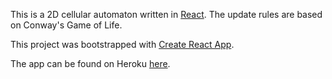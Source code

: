 This is a 2D cellular automaton written in [React](https://www.npmjs.com/package/react). The update rules are based on Conway's Game of Life.

This project was bootstrapped with [Create React App](https://github.com/facebookincubator/create-react-app).

The app can be found on Heroku [here](https://cryptic-wave-92415.herokuapp.com/).
